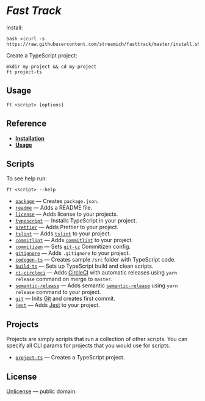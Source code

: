 # *Fast Track*

Install:

```shell
bash <(curl -s https://raw.githubusercontent.com/streamich/fasttrack/master/install.sh)
```

Create a TypeScript project:

```shell
mkdir my-project && cd my-project
ft project-ts
```


## Usage

```shell
ft <script> [options]
```


## Reference

- [__Installation__](./docs/installation.md)
- [__Usage__](./docs/usage.md)


## Scripts

To see help run:

```shell
ft <script> --help
```

- [`package`](./docs/package.md) &mdash; Creates `package.json`.
- [`readme`](./docs/readme-script.md) &mdash; Adds a README file.
- [`license`](./docs/license.md) &mdash; Adds license to your projects.
- [`typescript`](./docs/typescript.md) &mdash; Installs TypeScript in your project.
- [`prettier`](./docs/prettier.md) &mdash; Adds Prettier to your project.
- [`tslint`](./docs/tslint.md) &mdash; Adds [`tslint`](https://palantir.github.io/tslint/) to your project.
- [`commitlint`](./docs/commitlint.md) &mdash; Adds [`commitlint`](https://marionebl.github.io/commitlint/#/) to your project.
- [`commitizen`](./docs/commitizen.md) &mdash; Sets [`git-cz`](https://github.com/streamich/git-cz) Commitizen config.
- [`gitignore`](./docs/gitignore.md) &mdash; Adds `.gitignore` to your project.
- [`codegen-ts`](./docs/codegen-ts.md) &mdash; Creates sample `/src` folder with TypeScript code.
- [`build-ts`](./docs/build-ts.md) &mdash; Sets up TypeScript build and clean scripts.
- [`ci-circleci`](./docs/ci-circleci.md) &mdash; Adds [CircleCI](https://circleci.com/) with automatic releases using `yarn release` command on merge to `master`.
- [`semantic-release`](./docs/semantic-release.md) &mdash; Adds semantic [`semantic-release`](https://semantic-release.gitbook.io/semantic-release/) using `yarn release` command to your project.
- [`git`](./docs/git.md) &mdash; Inits [Git](https://git-scm.com/) and creates first commit.
- [`jest`](./docs/jest.md) &mdash; Adds [Jest](https://jestjs.io/) to your project.


## Projects

Projects are simply scripts that run a collection of other scripts. You can specify all CLI params
for projects that you would use for scripts.

- [`project-ts`](./docs/project-ts.md) &mdash; Creates a TypeScript project.


## License

[Unlicense](LICENSE) &mdash; public domain.
